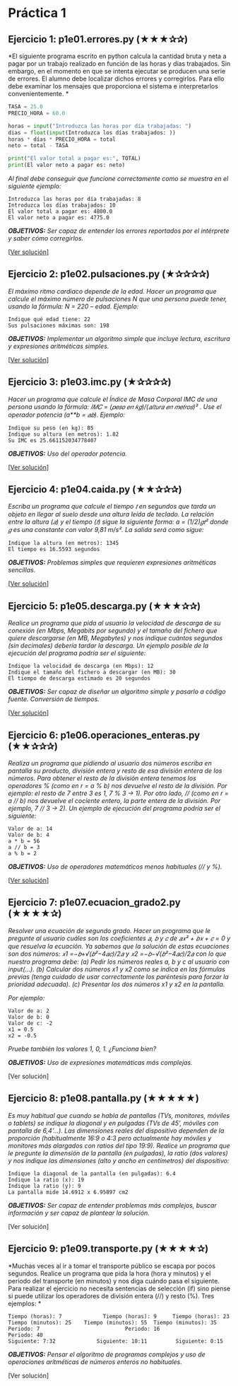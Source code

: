 # Práctica 1

## Ejercicio 1: p1e01.errores.py (★★★✰✰) 
*El siguiente programa escrito en python calcula la cantidad bruta y neta a pagar por un trabajo realizado en función de las horas y días trabajados. Sin embargo, en el momento en que se intenta ejecutar se producen una serie de errores. El alumno debe localizar dichos errores y corregirlos. Para ello debe examinar los  mensajes que proporciona el sistema e interpretarlos convenientemente. *
 
 ```python
TASA = 25.0 
PRECIO_HORA = 60.0 
 
horas = input("Introduzca las horas por día trabajadas: ") 
dias = float(input(Introduzca los días trabajados: )) 
horas * días * PRECIO_HORA = total 
neto = total - TASA 
 
print("El valor total a pagar es:", TOTAL) 
print(El valor neto a pagar es: neto) 
```
*Al final debe conseguir que funcione correctamente como se muestra en el siguiente ejemplo:*
 
```
Introduzca las horas por día trabajadas: 8 
Introduzca los días trabajados: 10 
El valor total a pagar es: 4800.0 
El valor neto a pagar es: 4775.0 
```

*__OBJETIVOS:__ Ser capaz de entender los errores reportados por el intérprete y saber cómo corregirlos.*

[[Ver solución](códigos/p1e01.errores.py)]

## Ejercicio 2: p1e02.pulsaciones.py (★✰✰✰✰) 
*El máximo ritmo cardiaco depende de la edad. Hacer un programa que calcule el máximo número de pulsaciones N que una persona puede tener, usando la fórmula: N = 220 – edad. Ejemplo:*
 
```
Indique qué edad tiene: 22 
Sus pulsaciones máximas son: 198 
``` 

*__OBJETIVOS:__ Implementar un algoritmo simple que incluye lectura, escritura y expresiones aritméticas simples.*

[[Ver solución](códigos/p1e02.pulsaciones.py)]
 
## Ejercicio 3: p1e03.imc.py (★✰✰✰✰) 
*Hacer un programa que calcule el Índice de Masa Corporal IMC de una persona usando la fórmula: 𝐼𝑀𝐶 = (𝑝𝑒𝑠𝑜 𝑒𝑛 𝑘𝑔)/(𝑎𝑙𝑡𝑢𝑟𝑎 𝑒𝑛 𝑚𝑒𝑡𝑟𝑜𝑠)² . Use el operador potencia (a\*\*b = 𝑎𝑏). Ejemplo:* 
 
```
Indique su peso (en kg): 85 
Indique su altura (en metros): 1.82 
Su IMC es 25.661152034778407 
``` 

*__OBJETIVOS:__ Uso del operador potencia.*
 
[[Ver solución](códigos/p1e03.imc.py)]

## Ejercicio 4: p1e04.caida.py (★★✰✰✰) 
*Escriba un programa que calcule el tiempo 𝑡 en segundos que tarda un objeto en llegar al suelo desde una altura leída de teclado. La relación entre la altura (𝑎) y el tiempo (𝑡) sigue la siguiente forma: a = (1/2)𝑔𝑡² donde 𝑔 es una constante con valor 9,81 m/s². La salida será como sigue:*  
 
```
Indique la altura (en metros): 1345 
El tiempo es 16.5593 segundos 
``` 

*__OBJETIVOS:__ Problemas simples que requieren expresiones aritméticas sencillas.*

[[Ver solución](códigos/p1e04.caida.py)]

## Ejercicio 5: p1e05.descarga.py (★★★✰✰) 
*Realice un programa que pida al usuario la velocidad de descarga de su conexión (en Mbps, Megabits por segundo) y el tamaño del fichero que quiere descargarse (en MB, Megabytes) y nos indique cuántos segundos (sin decimales) debería tardar la descarga. Un ejemplo posible de la ejecución del programa podría ser el siguiente:*

```
Indique la velocidad de descarga (en Mbps): 12 
Indique el tamaño del fichero a descargar (en MB): 30 
El tiempo de descarga estimado es 20 segundos 
```

*__OBJETIVOS:__ Ser capaz de diseñar un algoritmo simple y pasarlo a código fuente. Conversión de tiempos.*
 
[[Ver solución](códigos/p1e05.descarga.py)]

## Ejercicio 6: p1e06.operaciones_enteras.py (★★✰✰✰) 
*Realiza un programa que pidiendo al usuario dos números escriba en pantalla  su  producto,  división  entera  y  resto  de  esa  división  entera  de  los  números.  Para  obtener  el  resto  de  la división entera tenemos los operadores % (como en r = a % b) nos devuelve el resto de la división. Por ejemplo: el resto de 7 entre 3 es 1, 7 % 3 → 1). Por otro lado, // (como en r = a // b) nos devuelve el cociente entero, la parte entera de la división. Por ejemplo, 7 // 3 → 2). Un ejemplo de ejecución del programa podría ser el siguiente:*

```
Valor de a: 14 
Valor de b: 4 
a * b = 56 
a // b = 3 
a % b = 2 
``` 

*__OBJETIVOS:__ Uso de operadores matemáticos menos habituales (// y %).*

[[Ver solución](códigos/p1e06.operaciones_enteras.py)]

## Ejercicio 7: p1e07.ecuacion_grado2.py (★★★★✰)  
*Resolver  una  ecuación  de  segundo  grado.  Hacer  un  programa  que  le pregunte  al  usuario  cuáles  son  los  coeficientes 𝑎, 𝑏 y 𝑐 de 𝑎𝑥² + 𝑏𝑥 + 𝑐 = 0 y  que  resuelva  la  ecuación.  Ya sabemos  que  la  solución  de  estas  ecuaciones  son  dos  números: 𝑥1 =−𝑏+√(𝑏²−4𝑎𝑐)/2𝑎  y 𝑥2 =−𝑏−√(𝑏²−4𝑎𝑐)/2𝑎  con  lo  que nuestro programa debe:*
*(a) Pedir los números reales a, b y c al usuario con input(...).*
*(b) Calcular dos números x1 y x2 como se indica en las fórmulas previas (tenga cuidado de usar correctamente los paréntesis para forzar la prioridad adecuada).*
*(c) Presentar los dos números x1 y x2 en la pantalla.*
 
*Por ejemplo:*

```
Valor de a: 2
Valor de b: 0 
Valor de c: -2 
x1 = 0.5 
x2 = -0.5 
```

*Pruebe también los valores 1, 0, 1. ¿Funciona bien?*

*__OBJETIVOS:__ Uso de expresiones matemáticas más complejas.*

[Ver solución]
 
## Ejercicio 8: p1e08.pantalla.py (★★★★★)  
*Es  muy  habitual  que  cuando  se  habla  de  pantallas  (TVs,  monitores,  móviles  o tablets) se indique la diagonal y en pulgadas (TVs de 45’, móviles con pantalla de 6,4’...). Las dimensiones reales del dispositivo dependen  de la proporción  (habitualmente 16:9 o 4:3 pero actualmente hay móviles y monitores más 
alargados con ratios del tipo 19:9). Realice un programa que le pregunte la dimensión de la pantalla (en pulgadas), la ratio (dos valores) y nos indique las dimensiones (alto y ancho en centímetros) del dispositivo:*
 
```
Indique la diagonal de la pantalla (en pulgadas): 6.4 
Indique la ratio (x): 19  
Indique la ratio (y): 9 
La pantalla mide 14.6912 x 6.95897 cm2 
``` 
*__OBJETIVOS:__ Ser capaz de entender problemas más complejos, buscar información y ser capaz de plantear la solución.*

[Ver solución]

## Ejercicio 9: p1e09.transporte.py (★★★★✰)  
*Muchas veces al ir a tomar el transporte público se escapa por pocos segundos. Realice un programa  que  pida  la  hora  (hora  y  minutos)  y  el  periodo  del  transporte  (en  minutos)  y  nos  diga  cuándo  pasa  el siguiente. Para realizar el ejercicio no necesita sentencias de selección (if) sino piense si puede utilizar los operadores de división entera (//) y resto (%). Tres ejemplos: *
 
```
Tiempo (horas): 7   		  Tiempo (horas): 9    	Tiempo (horas): 23 
Tiempo (minutos): 25    Tiempo (minutos): 55  Tiempo (minutos): 35 
Periodo: 7    					     Periodo: 16    				   Periodo: 40 
Siguiente: 7:32    		  	Siguiente: 10:11   		 Siguiente: 0:15 
```
*__OBJETIVOS:__ Pensar el algoritmo de programas complejos y uso de operaciones aritméticas de números enteros no habituales.*

[Ver solución]
